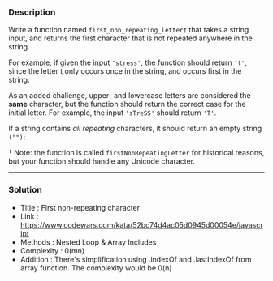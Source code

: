 ### Description
Write a function named `first_non_repeating_letter†` that takes a string input, and returns the first character that is not repeated anywhere in the string. <br>

For example, if given the input `'stress'`, the function should return `'t'`, since the letter t only occurs once in the string, and occurs first in the string.

As an added challenge, upper- and lowercase letters are considered the **same** character, but the function should return the correct case for the initial letter. For example, the input `'sTreSS'` should return `'T'`.

If a string contains *all repeating* characters, it should return an empty string `("")`;

† Note: the function is called `firstNonRepeatingLetter` for historical reasons, but your function should handle any Unicode character.

<hr>

### Solution
- Title : First non-repeating character
- Link : https://www.codewars.com/kata/52bc74d4ac05d0945d00054e/javascript
- Methods : Nested Loop & Array Includes
- Complexity : 0(mn)
- Addition : There's simplification using .indexOf and .lastIndexOf from array function. The complexity would be 0(n)